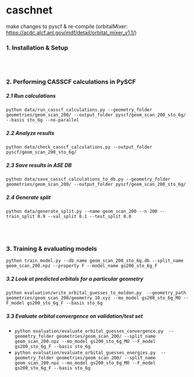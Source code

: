 # caschnet
make changes to pyscf & re-compile
(orbitalMixer: https://acdc.alcf.anl.gov/mdf/detail/orbital_mixer_v1.1/)

### 1. Installation & Setup

<br>
<br>

### 2. Performing CASSCF calculations in PySCF
##### 2.1 Run calculations
`python data/run_casscf_calculations.py --geometry_folder geometries/geom_scan_200/ --output_folder pyscf/geom_scan_200_sto_6g/ --basis sto_6g --no-parallel`
##### 2.2 Analyze results
`python data/check_casscf_calculations.py --output_folder pyscf/geom_scan_200_sto_6g/`
##### 2.3 Save results in ASE DB
`python data/save_casscf_calculations_to_db.py --geometry_folder geometries/geom_scan_200/ --output_folder pyscf/geom_scan_200_sto_6g/`
##### 2.4 Generate split
`python data/generate_split.py --name geom_scan_200 --n 200 --train_split 0.9 --val_split 0.1 --test_split 0.0`

<br>
<br>

### 3. Training & evaluating models
`python train_model.py --db_name geom_scan_200_sto_6g.db --split_name geom_scan_200.npz --property F --model_name gs200_sto_6g_F`

##### 3.2 Look at predicted orbitals for a particular geometry
`python evaluation/write_orbital_guesses_to_molden.py  --geometry_path geometries/geom_scan_200/geometry_10.xyz --mo_model gs200_sto_6g_MO --F_model gs200_sto_6g_F --basis sto_6g `

##### 3.3 Evaluate orbital convergence on validation/test set
- `python evaluation/evaluate_orbital_guesses_convergence.py  --geometry_folder geometries/geom_scan_200/ --split_name geom_scan_200.npz --mo_model gs200_sto_6g_MO --F_model gs200_sto_6g_F --basis sto_6g`
- `python evaluation/evaluate_orbital_guesses_energies.py  --geometry_folder geometries/geom_scan_200/ --split_name geom_scan_200.npz --mo_model gs200_sto_6g_MO --F_model gs200_sto_6g_F --basis sto_6g`
